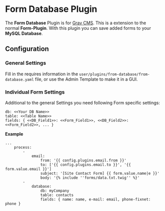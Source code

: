 # Form Database Plugin

The **Form Database** Plugin is for [Grav CMS](http://github.com/getgrav/grav).  This is a extension to the normal **Form-Plugin**.
With this plugin you can save added forms to your **MySQL Database**.

## Configuration

### General Settings
Fill in the requires information in the `user/plugins/from-database/from-database.yaml` file, or use the Admin Template to make it in a GUI.

### Individual Form Settings
Additional to the general Settings you need following Form specific settings:
```
db: <<Your DB Name>>
table: <<Table Name>>
fields: { <<DB_Field1>>: <<Form_Field1>>, <<DB_Field2>>: <<Form_Field2>>, ... }
```

**Example**
```
...
    process:
        -
            email:
                from: '{{ config.plugins.email.from }}'
                to: ['{{ config.plugins.email.to }}', '{{ form.value.email }}']
                subject: '[Site Contact Form] {{ form.value.name|e }}'
                body: '{% include ''forms/data.txt.twig'' %}'
        -
            database:
                db: myCompany
                table: contacts
                fields: { name: name, e-mail: email, phone-fixnet: phone }
```

